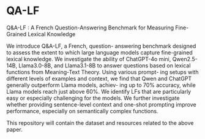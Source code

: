 # QA-LF

Q&A-LF : A French Question-Answering Benchmark for Measuring
Fine-Grained Lexical Knowledge

We introduce Q&A-LF, a French, question-
answering benchmark designed to assess the
extent to which large language models capture
fine-grained lexical knowledge. We investigate
the ability of ChatGPT-4o mini, Qwen2.5-14B,
Llama3.0-8B, and Llama3.1-8B to answer
questions based on lexical functions from
Meaning-Text Theory. Using various prompt-
ing setups with different levels of examples
and context, we find that Qwen and ChatGPT
generally outperform Llama models, achiev-
ing up to 70% accuracy, while Llama models
reach just above 60%. We identify LFs that
are particularly easy or especially challenging
for the models. We further investigate whether
providing sentence-level context and one-shot
prompting improve performance, especially on
semantically complex functions.


This repository will contain the dataset and resources related to the above paper.





